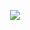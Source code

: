 <p align="center">
  <img src="https://user-images.githubusercontent.com/59677362/129633733-03118fbb-8149-486b-ac64-841d041e8f4b.png" />
</p>
